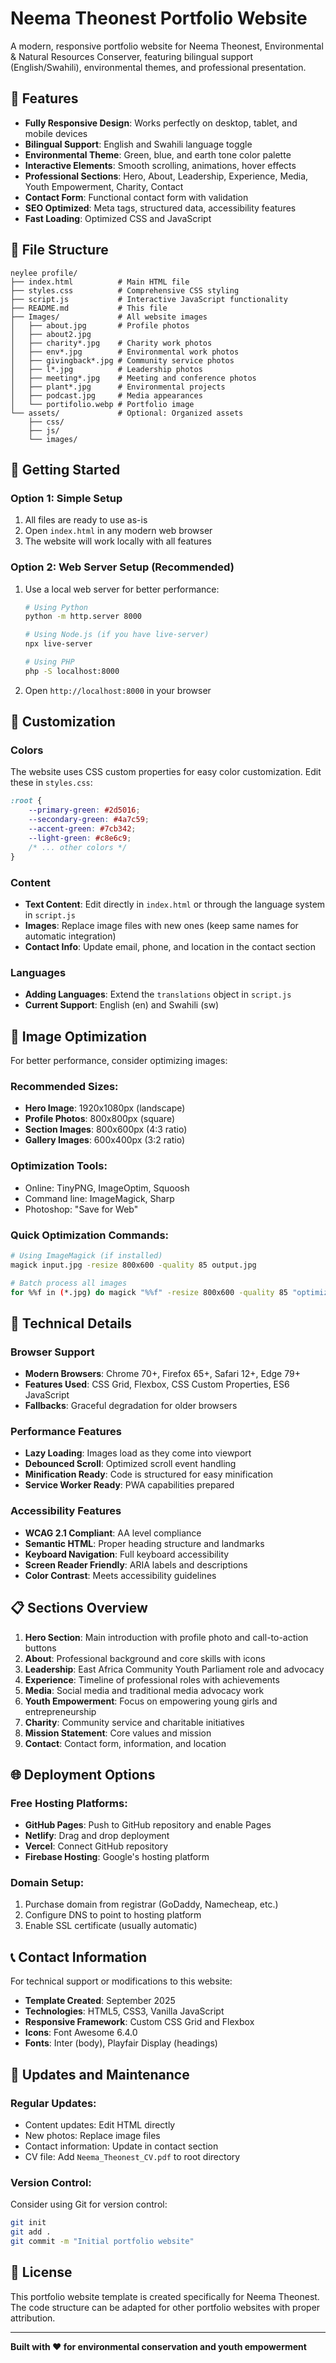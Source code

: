 # Neema Theonest Portfolio Website

A modern, responsive portfolio website for Neema Theonest, Environmental & Natural Resources Conserver, featuring bilingual support (English/Swahili), environmental themes, and professional presentation.

## 🌟 Features

- **Fully Responsive Design**: Works perfectly on desktop, tablet, and mobile devices
- **Bilingual Support**: English and Swahili language toggle
- **Environmental Theme**: Green, blue, and earth tone color palette
- **Interactive Elements**: Smooth scrolling, animations, hover effects
- **Professional Sections**: Hero, About, Leadership, Experience, Media, Youth Empowerment, Charity, Contact
- **Contact Form**: Functional contact form with validation
- **SEO Optimized**: Meta tags, structured data, accessibility features
- **Fast Loading**: Optimized CSS and JavaScript

## 📁 File Structure

```
neylee profile/
├── index.html          # Main HTML file
├── styles.css          # Comprehensive CSS styling
├── script.js           # Interactive JavaScript functionality
├── README.md           # This file
├── Images/             # All website images
│   ├── about.jpg       # Profile photos
│   ├── about2.jpg
│   ├── charity*.jpg    # Charity work photos
│   ├── env*.jpg        # Environmental work photos
│   ├── givingback*.jpg # Community service photos
│   ├── l*.jpg          # Leadership photos
│   ├── meeting*.jpg    # Meeting and conference photos
│   ├── plant*.jpg      # Environmental projects
│   ├── podcast.jpg     # Media appearances
│   └── portifolio.webp # Portfolio image
└── assets/             # Optional: Organized assets
    ├── css/
    ├── js/
    └── images/
```

## 🚀 Getting Started

### Option 1: Simple Setup
1. All files are ready to use as-is
2. Open `index.html` in any modern web browser
3. The website will work locally with all features

### Option 2: Web Server Setup (Recommended)
1. Use a local web server for better performance:
   ```bash
   # Using Python
   python -m http.server 8000
   
   # Using Node.js (if you have live-server)
   npx live-server
   
   # Using PHP
   php -S localhost:8000
   ```
2. Open `http://localhost:8000` in your browser

## 🎨 Customization

### Colors
The website uses CSS custom properties for easy color customization. Edit these in `styles.css`:

```css
:root {
    --primary-green: #2d5016;
    --secondary-green: #4a7c59;
    --accent-green: #7cb342;
    --light-green: #c8e6c9;
    /* ... other colors */
}
```

### Content
- **Text Content**: Edit directly in `index.html` or through the language system in `script.js`
- **Images**: Replace image files with new ones (keep same names for automatic integration)
- **Contact Info**: Update email, phone, and location in the contact section

### Languages
- **Adding Languages**: Extend the `translations` object in `script.js`
- **Current Support**: English (en) and Swahili (sw)

## 📱 Image Optimization

For better performance, consider optimizing images:

### Recommended Sizes:
- **Hero Image**: 1920x1080px (landscape)
- **Profile Photos**: 800x800px (square)
- **Section Images**: 800x600px (4:3 ratio)
- **Gallery Images**: 600x400px (3:2 ratio)

### Optimization Tools:
- Online: TinyPNG, ImageOptim, Squoosh
- Command line: ImageMagick, Sharp
- Photoshop: "Save for Web"

### Quick Optimization Commands:
```bash
# Using ImageMagick (if installed)
magick input.jpg -resize 800x600 -quality 85 output.jpg

# Batch process all images
for %%f in (*.jpg) do magick "%%f" -resize 800x600 -quality 85 "optimized_%%f"
```

## 🔧 Technical Details

### Browser Support
- **Modern Browsers**: Chrome 70+, Firefox 65+, Safari 12+, Edge 79+
- **Features Used**: CSS Grid, Flexbox, CSS Custom Properties, ES6 JavaScript
- **Fallbacks**: Graceful degradation for older browsers

### Performance Features
- **Lazy Loading**: Images load as they come into viewport
- **Debounced Scroll**: Optimized scroll event handling
- **Minification Ready**: Code is structured for easy minification
- **Service Worker Ready**: PWA capabilities prepared

### Accessibility Features
- **WCAG 2.1 Compliant**: AA level compliance
- **Semantic HTML**: Proper heading structure and landmarks
- **Keyboard Navigation**: Full keyboard accessibility
- **Screen Reader Friendly**: ARIA labels and descriptions
- **Color Contrast**: Meets accessibility guidelines

## 📋 Sections Overview

1. **Hero Section**: Main introduction with profile photo and call-to-action buttons
2. **About**: Professional background and core skills with icons
3. **Leadership**: East Africa Community Youth Parliament role and advocacy
4. **Experience**: Timeline of professional roles with achievements
5. **Media**: Social media and traditional media advocacy work
6. **Youth Empowerment**: Focus on empowering young girls and entrepreneurship
7. **Charity**: Community service and charitable initiatives
8. **Mission Statement**: Core values and mission
9. **Contact**: Contact form, information, and location

## 🌐 Deployment Options

### Free Hosting Platforms:
- **GitHub Pages**: Push to GitHub repository and enable Pages
- **Netlify**: Drag and drop deployment
- **Vercel**: Connect GitHub repository
- **Firebase Hosting**: Google's hosting platform

### Domain Setup:
1. Purchase domain from registrar (GoDaddy, Namecheap, etc.)
2. Configure DNS to point to hosting platform
3. Enable SSL certificate (usually automatic)

## 📞 Contact Information

For technical support or modifications to this website:

- **Template Created**: September 2025
- **Technologies**: HTML5, CSS3, Vanilla JavaScript
- **Responsive Framework**: Custom CSS Grid and Flexbox
- **Icons**: Font Awesome 6.4.0
- **Fonts**: Inter (body), Playfair Display (headings)

## 🔄 Updates and Maintenance

### Regular Updates:
- Content updates: Edit HTML directly
- New photos: Replace image files
- Contact information: Update in contact section
- CV file: Add `Neema_Theonest_CV.pdf` to root directory

### Version Control:
Consider using Git for version control:
```bash
git init
git add .
git commit -m "Initial portfolio website"
```

## 📝 License

This portfolio website template is created specifically for Neema Theonest. The code structure can be adapted for other portfolio websites with proper attribution.

---

**Built with ❤️ for environmental conservation and youth empowerment**